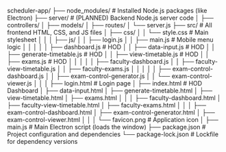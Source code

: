 scheduler-app/
├── node_modules/       # Installed Node.js packages (like Electron)
├── server/             # (PLANNED) Backend Node.js server code
│   ├── controllers/
│   ├── models/
│   ├── routes/
│   └── server.js
├── src/                # All frontend HTML, CSS, and JS files
│   ├── css/
│   │   └── style.css   # Main stylesheet
│   │
│   ├── js/
│   │   ├── login.js
│   │   ├── main.js               # Mobile menu logic
│   │   │
│   │   ├── dashboard.js          # HOD
│   │   ├── data-input.js         # HOD
│   │   ├── generate-timetable.js # HOD
│   │   ├── view-timetable.js     # HOD
│   │   ├── exams.js              # HOD
│   │   │
│   │   ├── faculty-dashboard.js
│   │   ├── faculty-view-timetable.js
│   │   ├── faculty-exams.js
│   │   │
│   │   ├── exam-control-dashboard.js
│   │   ├── exam-control-generator.js
│   │   └── exam-control-viewer.js
│   │
│   ├── login.html              # Login page
│   ├── index.html              # HOD Dashboard
│   ├── data-input.html
│   ├── generate-timetable.html
│   ├── view-timetable.html
│   ├── exams.html
│   │
│   ├── faculty-dashboard.html
│   ├── faculty-view-timetable.html
│   ├── faculty-exams.html
│   │
│   ├── exam-control-dashboard.html
│   ├── exam-control-generator.html
│   ├── exam-control-viewer.html
│   │
│   └── favicon.png             # Application icon
│
├── main.js             # Main Electron script (loads the window)
├── package.json        # Project configuration and dependencies
└── package-lock.json   # Lockfile for dependency versions